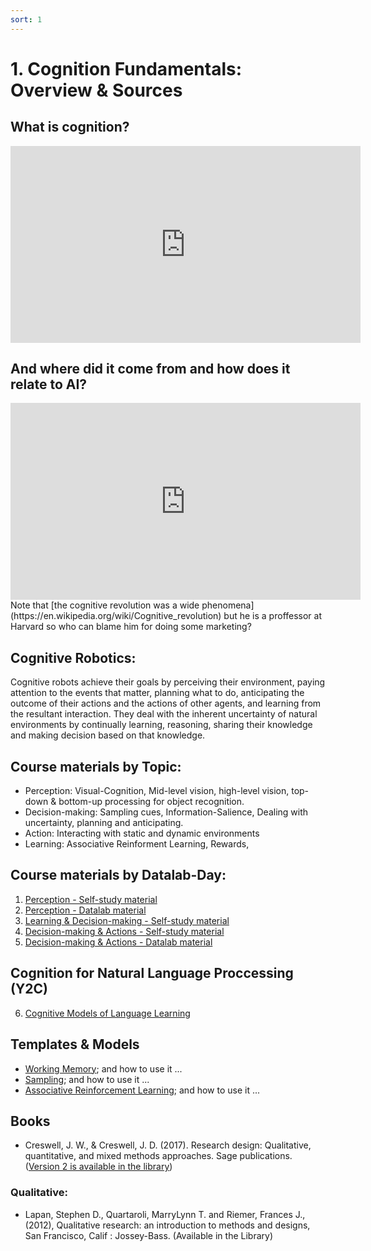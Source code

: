 ```yaml
---
sort: 1
---
```


# 1. Cognition Fundamentals: Overview & Sources

## What is cognition?
<iframe width="560" height="315" src="https://www.youtube.com/embed/R-sVnmmw6WY" title="YouTube video player" frameborder="0" allow="accelerometer; autoplay; clipboard-write; encrypted-media; gyroscope; picture-in-picture" allowfullscreen></iframe>

## And where did it come from and how does it relate to AI?
<iframe width="560" height="315" src="https://www.youtube.com/embed/AeoyzqmyWug" title="YouTube video player" frameborder="0" allow="accelerometer; autoplay; clipboard-write; encrypted-media; gyroscope; picture-in-picture" allowfullscreen></iframe>
Note that [the cognitive revolution was a wide phenomena](https://en.wikipedia.org/wiki/Cognitive_revolution) but he is a proffessor at Harvard so who can blame him for doing some marketing?


## Cognitive Robotics:
Cognitive robots achieve their goals by perceiving their environment, paying attention to the events that matter, planning what to do, anticipating the outcome of their actions and the actions of other agents, and learning from the resultant interaction. They deal with the inherent uncertainty of natural environments by continually learning, reasoning, sharing their knowledge and making decision based on that knowledge.


## Course materials by Topic:
- Perception: Visual-Cognition, Mid-level vision, high-level vision, top-down & bottom-up processing for object recognition.
- Decision-making: Sampling cues, Information-Salience, Dealing with uncertainty, planning and anticipating.
- Action: Interacting with static and dynamic environments
- Learning: Associative Reinforment Learning, Rewards,  

## Course materials by Datalab-Day:
1. [Perception - Self-study material]()
2. [Perception - Datalab material]()
3. [Learning & Decision-making - Self-study material]()
4. [Decision-making & Actions - Self-study material]()
5. [Decision-making & Actions - Datalab material]()


## Cognition for Natural Language Proccessing (Y2C)
6. [Cognitive Models of Language Learning]()


## Templates & Models
-	[Working Memory](https://docs.google.com/document/d/166AeV0NsMyyLlpPOaeC1Xo0bSvLRM_HN?rtpof=true&authuser=bram.heijligers%40gmail.com&usp=drive_fs); and how to use it ...
-	[Sampling](https://docs.google.com/document/d/166IJ62T9OEnrNnJgmgAH2aiSS-mM6Uzd?rtpof=true&authuser=bram.heijligers%40gmail.com&usp=drive_fs); and how to use it ...
-	[Associative Reinforcement Learning](https://docs.google.com/document/d/16AFZ7TrJ9ociGr6-D0dHLyiFe2WT_2L5?rtpof=true&authuser=bram.heijligers%40gmail.com&usp=drive_fs); and how to use it ...


## Books
- Creswell, J. W., & Creswell, J. D. (2017). Research design: Qualitative, quantitative, and mixed methods approaches. Sage publications. ([Version 2 is available in the library](https://search.library.buas.nl/cgi-bin/koha/opac-detail.pl?biblionumber=10404))

### Qualitative:
- Lapan, Stephen D., Quartaroli, MarryLynn T. and Riemer, Frances J., (2012), Qualitative research: an introduction to methods and designs,  San Francisco, Calif : Jossey-Bass. (Available in the Library)
